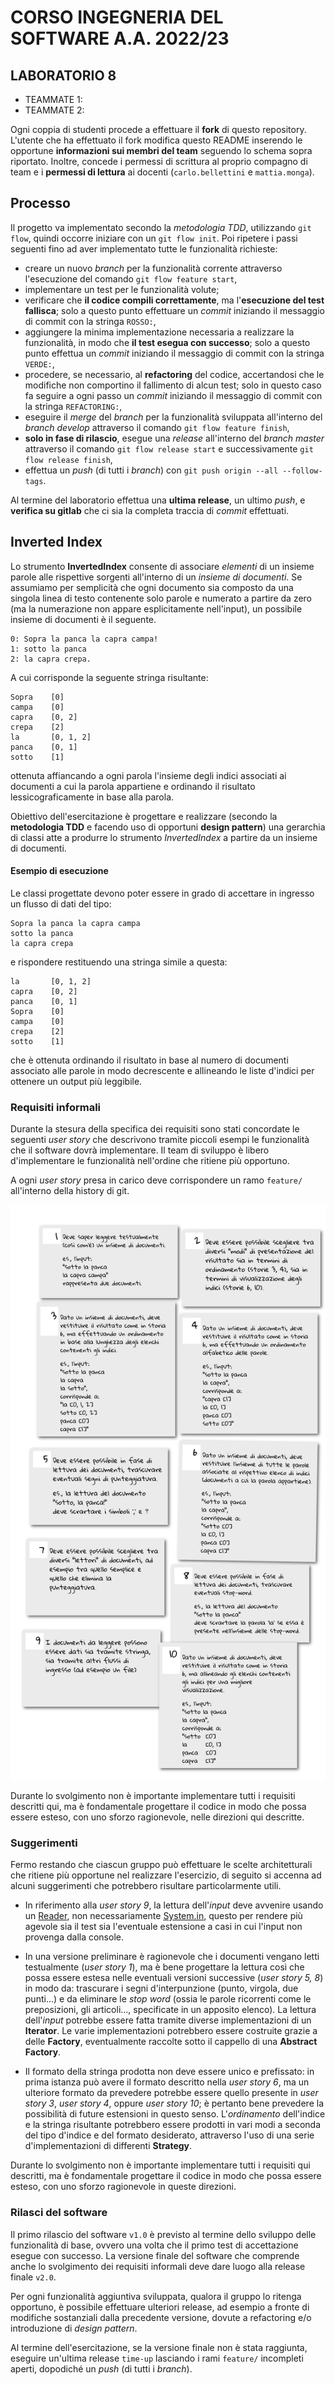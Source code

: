 # CORSO INGEGNERIA DEL SOFTWARE A.A. 2022/23

## LABORATORIO 8

* TEAMMATE 1: <Cognome> <Nome> <matricola> 
* TEAMMATE 2: <Cognome> <Nome> <matricola>

Ogni coppia di studenti procede a effettuare il **fork** di questo repository.
L'utente che ha effettuato il fork modifica questo README inserendo le opportune **informazioni sui
membri del team** seguendo lo schema sopra riportato.
Inoltre, concede i permessi di scrittura al proprio compagno di team e i **permessi di lettura** ai
docenti (`carlo.bellettini` e `mattia.monga`).

## Processo

Il progetto va implementato secondo la *metodologia TDD*, utilizzando `git flow`, quindi occorre iniziare con un `git flow init`.
Poi ripetere i passi seguenti fino ad aver implementato tutte le funzionalità richieste:

* creare un nuovo *branch* per la funzionalità corrente attraverso l'esecuzione del comando `git flow feature start`,
* implementare un test per le funzionalità volute; 
* verificare che **il codice compili correttamente**, ma l'**esecuzione del test fallisca**; 
  solo a questo punto effettuare un *commit* iniziando il messaggio di commit con la stringa `ROSSO:`,
* aggiungere la minima implementazione necessaria a realizzare la funzionalità, in modo che **il
  test esegua con successo**; solo a questo punto
  effettua un *commit* iniziando il messaggio di commit con la stringa `VERDE:`,
* procedere, se necessario, al **refactoring** del codice, accertandosi che le modifiche non
  comportino il fallimento di alcun test; solo in questo caso fa seguire a ogni
  passo un *commit* iniziando il messaggio di commit con la stringa `REFACTORING:`,
* eseguire il *merge* del *branch* per la funzionalità sviluppata all'interno del *branch develop*
  attraverso il comando `git flow feature finish`,
* **solo in fase di rilascio**, esegue una *release* all'interno del *branch master* attraverso il comando `git flow release start` e successivamente `git flow release finish`,
* effettua un *push* (di tutti i *branch*) con `git push origin --all --follow-tags`.

Al termine del laboratorio effettua una **ultima release**, un ultimo *push*, e **verifica su gitlab** che ci sia la completa traccia di *commit* effettuati.


## Inverted Index

Lo strumento **InvertedIndex** consente di associare *elementi* di un insieme parole
alle rispettive sorgenti all'interno di un *insieme di documenti*.
Se assumiamo per semplicità che ogni documento sia composto da una
singola linea di testo contenente solo parole e numerato a partire da zero
(ma la numerazione non appare esplicitamente nell'input),
un possibile insieme di documenti è il seguente.

```text
0: Sopra la panca la capra campa!
1: sotto la panca
2: la capra crepa.
```

A cui corrisponde la seguente stringa risultante:

```text
Sopra    [0]
campa    [0]
capra    [0, 2]
crepa    [2]
la       [0, 1, 2]
panca    [0, 1]
sotto    [1]
```

ottenuta affiancando a ogni parola l'insieme degli indici associati ai documenti a
cui la parola appartiene e ordinando il risultato lessicograficamente in base alla parola.

Obiettivo dell'esercitazione è progettare e realizzare (secondo la **metodologia
TDD** e facendo uso di opportuni **design pattern**) una gerarchia di classi
atte a produrre lo strumento *InvertedIndex* a partire da un insieme di documenti.

#### Esempio di esecuzione

Le classi progettate devono poter essere in grado di accettare in ingresso un flusso di dati del tipo:

```text
Sopra la panca la capra campa
sotto la panca
la capra crepa
```

e rispondere restituendo una stringa simile a questa:

```text
la       [0, 1, 2]
capra    [0, 2]
panca    [0, 1]
Sopra    [0]
campa    [0]
crepa    [2]
sotto    [1]
```

che è ottenuta ordinando il risultato in base al numero di documenti associato alle parole in modo
decrescente e allineando le liste d'indici per ottenere un output più leggibile.

### Requisiti informali

Durante la stesura della specifica dei requisiti sono stati concordate le seguenti *user story*
che descrivono tramite piccoli esempi le funzionalità che il software dovrà implementare.
Il team di sviluppo è libero d'implementare le funzionalità nell'ordine che ritiene più opportuno.

A ogni *user story* presa in carico deve corrispondere un ramo `feature/` all'interno della history
di git.

![user-stories](user-stories.png)

Durante lo svolgimento non è importante implementare tutti i requisiti
descritti qui, ma è fondamentale progettare il codice in modo che possa essere
esteso, con uno sforzo ragionevole, nelle direzioni qui descritte.

### Suggerimenti

Fermo restando che ciascun gruppo può effettuare le scelte architetturali che ritiene
più opportune nel realizzare l'esercizio, di seguito si accenna ad alcuni suggerimenti che potrebbero risultare particolarmente utili.

*  In riferimento alla *user story 9*, la lettura dell'*input* deve avvenire usando un
   [Reader](https://docs.oracle.com/en/java/javase/17/docs/api/java.base/java/io/Reader.html),
   non necessariamente [System.in](https://docs.oracle.com/en/java/javase/17/docs/api/java.base/java/lang/System.html#in),
   questo per rendere più agevole sia il test sia l'eventuale estensione a
   casi in cui l'input non provenga dalla console.

* In una versione preliminare è ragionevole che i documenti vengano letti
  testualmente (*user story 1*), ma è bene progettare la lettura così che possa essere estesa
  nelle eventuali versioni successive (*user story 5, 8*) in modo da: trascurare i segni
  d'interpunzione (punto, virgola, due punti...) e da eliminare le *stop word*
  (ossia le parole ricorrenti come le preposizioni, gli articoli...,
  specificate in un apposito elenco).
  La lettura dell'*input* potrebbe essere fatta tramite diverse
  implementazioni di un **Iterator**.
  Le varie implementazioni potrebbero essere costruite
  grazie a delle **Factory**, eventualmente raccolte sotto il cappello di
  una **Abstract Factory**.

* Il formato della stringa prodotta non deve essere unico e prefissato:
  in prima istanza può avere il formato descritto nella *user story 6*,
  ma un ulteriore formato da prevedere potrebbe essere quello presente in *user story 3*,
  *user story 4*, oppure *user story 10*;
  è pertanto bene prevedere la possibilità di future estensioni in questo senso.
  L'*ordinamento* dell'indice e la stringa risultante potrebbero essere prodotti in vari modi
  a seconda del tipo d'indice e del formato desiderato, attraverso l'uso di
  una serie d'implementazioni di differenti **Strategy**.

Durante lo svolgimento non è importante implementare tutti i requisiti
qui descritti, ma è fondamentale progettare il codice in modo che possa essere
esteso, con uno sforzo ragionevole in queste direzioni.


### Rilasci del software

Il primo rilascio del software `v1.0` è previsto al termine dello sviluppo delle funzionalità di base,
ovvero una volta che il primo test di accettazione esegue con successo.
La versione finale del software che comprende anche lo svolgimento dei requisiti informali deve dare luogo alla release finale `v2.0`.

Per ogni funzionalità aggiuntiva sviluppata, qualora il gruppo lo ritenga opportuno, è possibile effettuare ulteriori release,
ad esempio a fronte di modifiche sostanziali dalla precedente versione, dovute a refactoring e/o introduzione di *design pattern*.

Al termine dell'esercitazione, se la versione finale non è stata raggiunta, eseguire un'ultima release `time-up` lasciando i rami `feature/` incompleti aperti, dopodiché un *push* (di tutti i *branch*).



